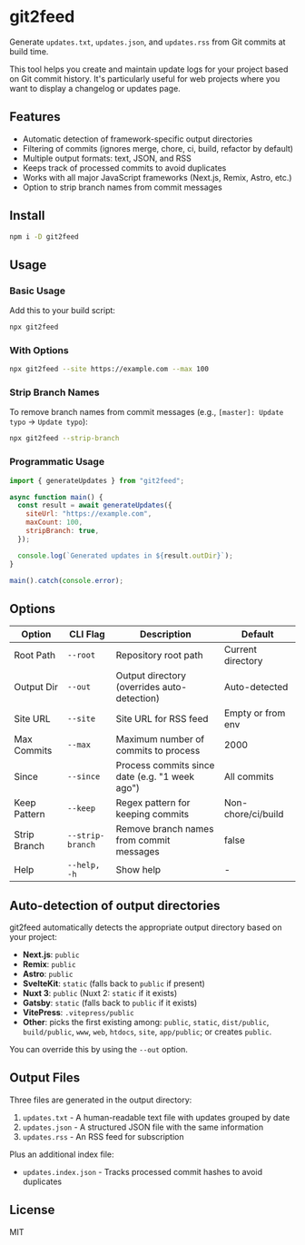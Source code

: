 # git2feed

Generate `updates.txt`, `updates.json`, and `updates.rss` from Git commits at build time.

This tool helps you create and maintain update logs for your project based on Git commit history. It's particularly useful for web projects where you want to display a changelog or updates page.

## Features

- Automatic detection of framework-specific output directories
- Filtering of commits (ignores merge, chore, ci, build, refactor by default)
- Multiple output formats: text, JSON, and RSS
- Keeps track of processed commits to avoid duplicates
- Works with all major JavaScript frameworks (Next.js, Remix, Astro, etc.)
- Option to strip branch names from commit messages

## Install

```bash
npm i -D git2feed
```

## Usage

### Basic Usage

Add this to your build script:

```bash
npx git2feed
```

### With Options

```bash
npx git2feed --site https://example.com --max 100
```

### Strip Branch Names

To remove branch names from commit messages (e.g., `[master]: Update typo` → `Update typo`):

```bash
npx git2feed --strip-branch
```

### Programmatic Usage

```javascript
import { generateUpdates } from "git2feed";

async function main() {
  const result = await generateUpdates({
    siteUrl: "https://example.com",
    maxCount: 100,
    stripBranch: true,
  });

  console.log(`Generated updates in ${result.outDir}`);
}

main().catch(console.error);
```

## Options

| Option       | CLI Flag         | Description                                    | Default            |
| ------------ | ---------------- | ---------------------------------------------- | ------------------ |
| Root Path    | `--root`         | Repository root path                           | Current directory  |
| Output Dir   | `--out`          | Output directory (overrides auto-detection)    | Auto-detected      |
| Site URL     | `--site`         | Site URL for RSS feed                          | Empty or from env  |
| Max Commits  | `--max`          | Maximum number of commits to process           | 2000               |
| Since        | `--since`        | Process commits since date (e.g. "1 week ago") | All commits        |
| Keep Pattern | `--keep`         | Regex pattern for keeping commits              | Non-chore/ci/build |
| Strip Branch | `--strip-branch` | Remove branch names from commit messages       | false              |
| Help         | `--help, -h`     | Show help                                      | -                  |

## Auto-detection of output directories

git2feed automatically detects the appropriate output directory based on your project:

- **Next.js**: `public`
- **Remix**: `public`
- **Astro**: `public`
- **SvelteKit**: `static` (falls back to `public` if present)
- **Nuxt 3**: `public` (Nuxt 2: `static` if it exists)
- **Gatsby**: `static` (falls back to `public` if it exists)
- **VitePress**: `.vitepress/public`
- **Other**: picks the first existing among: `public`, `static`, `dist/public`, `build/public`, `www`, `web`, `htdocs`, `site`, `app/public`; or creates `public`.

You can override this by using the `--out` option.

## Output Files

Three files are generated in the output directory:

1. `updates.txt` - A human-readable text file with updates grouped by date
2. `updates.json` - A structured JSON file with the same information
3. `updates.rss` - An RSS feed for subscription

Plus an additional index file:

- `updates.index.json` - Tracks processed commit hashes to avoid duplicates

## License

MIT
